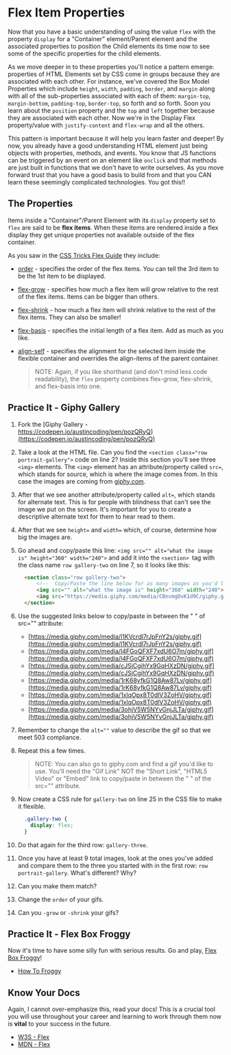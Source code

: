 # Flex Item Properties

Now that you have a basic understanding of using the value `flex` with the property `display` for a "Container" element/Parent element and the associated properties to position the Child elements its time now to see some of the specific properties for the child elements.

As we move deeper in to these properties you'll notice a pattern emerge: properties of HTML Elements set by CSS come in groups because they are associated with each other. For instance, we've covered the Box Model Properties which include `height`, `width`, `padding`, `border`, and `margin` along with all of the sub-properties associated with each of them: `margin-top`, `margin-bottom`, `padding-top`, `border-top`, so forth and so forth. Soon you learn about the `position` property and the `top` and `left` together because they are associated with each other. Now we're in the Display Flex property/value with `justify-content` and `flex-wrap` and all the others.

This pattern is important because it will help you learn faster and deeper! By now, you already have a good understanding HTML element just being objects with properties, methods, and events. You know that JS functions can be triggered by an event on an element like `onclick` and that methods are just built in functions that we don't have to write ourselves. As you move forward trust that you have a good basis to build from and that you CAN learn these seemingly complicated technologies. You got this!!

## The Properties

Items inside a "Container"/Parent Element with its `display` property set to `flex` are said to be **flex items**. When these items are rendered inside a flex display they get unique properties not available outside of the flex container.

As you saw in the [CSS Tricks Flex Guide](https://css-tricks.com/snippets/css/a-guide-to-flexbox/) they include:

* [order](https://www.w3schools.com/cssref/css3_pr_order.asp) - specifies the order of the flex items. You can tell the 3rd item to be the 1st item to be displayed.
* [flex-grow](https://www.w3schools.com/cssref/css3_pr_flex-grow.asp) - specifies how much a flex item will grow relative to the rest of the flex items. Items can be bigger than others.
* [flex-shrink](https://www.w3schools.com/cssref/css3_pr_flex-shrink.asp) - how much a flex item will shrink relative to the rest of the flex items. They can also be smaller!
* [flex-basis](https://www.w3schools.com/cssref/css3_pr_flex-basis.asp) - specifies the initial length of a flex item. Add as much as you like.
* [align-self](https://www.w3schools.com/cssref/css3_pr_align-self.asp) - specifies the alignment for the selected item inside the flexible container and overrides the align-items of the parent container.

  > NOTE: Again, if you like shorthand (and don't mind less code readability), the `flex` property combines flex-grow, flex-shrink, and flex-basis into one.

## Practice It - Giphy Gallery

1. Fork the [Giphy Gallery - https://codepen.io/austincoding/pen/pozQRyQ](https://codepen.io/austincoding/pen/pozQRyQ)

2. Take a look at the HTML file. Can you find the `<section class="row portrait-gallery">` code on line 2? Inside this section you'll see three `<img>` elements. The `<img>` element has an attribute/property called `src=`, which stands for source, which is where the image comes from. In this case the images are coming from [giphy.com](https://giphy.com).

3. After that we see another attribute/property called `alt=`, which stands for alternate text. This is for people with blindness that can't see the image we put on the screen. It's important for you to create a descriptive alternate text for them to hear read to them.

4. After that we see `height=` and `width=` which, of course, determine how big the images are.

5. Go ahead and copy/paste this line: `<img src="" alt="what the image is" height="360" width="240">` and add it into the `<section> `tag with the class name `row gallery-two` on line 7, so it looks like this:

    ```html
      <section class="row gallery-two">
          <!--  Copy/Paste the line below for as many images as you'd like   -->
          <img src="" alt="what the image is" height="360" width="240">
          <img src="https://media.giphy.com/media/CBnvmgOvK1d9C/giphy.gif" alt="what the image is" height="360" width="240">
      </section>
    ```

6. Use the suggested links below to copy/paste in between the " " of src="" attribute:

    * [https://media.giphy.com/media/l1KVcrdl7rJpFnY2s/giphy.gif](https://media.giphy.com/media/l1KVcrdl7rJpFnY2s/giphy.gif)
    * [https://media.giphy.com/media/l4FGoQFXF7xdU6O7m/giphy.gif](https://media.giphy.com/media/l4FGoQFXF7xdU6O7m/giphy.gif)
    * [https://media.giphy.com/media/cJSjCgihYx9GqHXzDN/giphy.gif](https://media.giphy.com/media/cJSjCgihYx9GqHXzDN/giphy.gif)
    * [https://media.giphy.com/media/1rK68yfkG1Q8Aw87Lv/giphy.gif](https://media.giphy.com/media/1rK68yfkG1Q8Aw87Lv/giphy.gif)
    * [https://media.giphy.com/media/1xlqOpx8T0dlV3ZoHV/giphy.gif](https://media.giphy.com/media/1xlqOpx8T0dlV3ZoHV/giphy.gif)
    * [https://media.giphy.com/media/3ohjV5W5NYvGnjJLTa/giphy.gif](https://media.giphy.com/media/3ohjV5W5NYvGnjJLTa/giphy.gif)

7. Remember to change the `alt=""` value to describe the gif so that we meet 503 compliance.

8. Repeat this a few times.

    > NOTE: You can also go to giphy.com and find a gif you'd like to use. You'll need the "Gif Link" NOT the "Short Link", "HTML5 Video" or "Embed" link to copy/paste in between the " " of the src="" attribute.

9. Now create a CSS rule for `gallery-two` on line 25 in the CSS file to make it flexible.

    ```css
      .gallery-two {
        display: flex;
      }
    ```

10. Do that again for the third row: `gallery-three`.

11. Once you have at least 9 total images, look at the ones you've added and compare them to the three you started with in the first row: `row portrait-gallery`. What's different? Why?

12. Can you make them match?

13. Change the `order` of your gifs.

14. Can you `-grow` or `-shrink` your gifs?

## Practice It - Flex Box Froggy

Now it's time to have some silly fun with serious results. Go and play, [Flex Box Froggy](https://flexboxfroggy.com/)!

* [How To Froggy](https://player.vimeo.com/video/365836717)

## Know Your Docs

Again, I cannot over-emphasize this, read your docs! This is a crucial tool you will use throughout your career and learning to work through them now is **vital** to your success in the future.

* [W3S - Flex](https://www.w3schools.com/css/css3_flexbox.asp)
* [MDN - Flex](https://developer.mozilla.org/en-US/docs/Learn/CSS/CSS_layout/Flexbox)